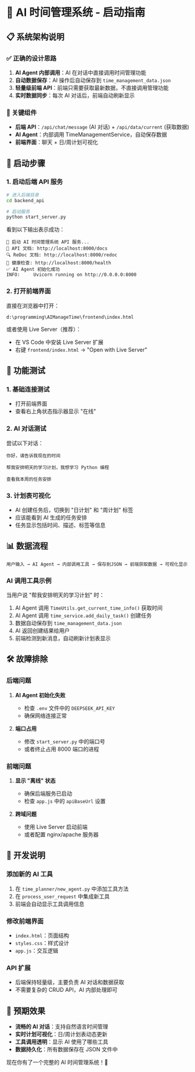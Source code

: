 # 🚀 AI 时间管理系统 - 启动指南

## 📋 系统架构说明

### ✅ 正确的设计思路

1. **AI Agent 内部调用**：AI 在对话中直接调用时间管理功能
2. **自动数据保存**：AI 操作后自动保存到 `time_management_data.json`
3. **轻量级前端 API**：前端只需要获取最新数据，不直接调用管理功能
4. **实时数据同步**：每次 AI 对话后，前端自动刷新显示

### 🔧 关键组件

- **后端 API**：`/api/chat/message` (AI 对话) + `/api/data/current` (获取数据)
- **AI Agent**：内部调用 TimeManagementService，自动保存数据
- **前端界面**：聊天 + 日/周计划可视化

## 🎯 启动步骤

### 1. 启动后端 API 服务

```bash
# 进入后端目录
cd backend_api

# 启动服务
python start_server.py
```

看到以下输出表示成功：
```
🚀 启动 AI 时间管理系统 API 服务...
📖 API 文档: http://localhost:8000/docs
🔍 ReDoc 文档: http://localhost:8000/redoc
💚 健康检查: http://localhost:8000/health
✅ AI Agent 初始化成功
INFO:     Uvicorn running on http://0.0.0.0:8000
```

### 2. 打开前端界面

直接在浏览器中打开：
```
d:\programming\AIManageTime\frontend\index.html
```

或者使用 Live Server（推荐）：
- 在 VS Code 中安装 Live Server 扩展
- 右键 `frontend/index.html` → "Open with Live Server"

## 🌟 功能测试

### 1. 基础连接测试

- 打开前端界面
- 查看右上角状态指示器显示 "在线"

### 2. AI 对话测试

尝试以下对话：

```
你好，请告诉我现在的时间
```

```
帮我安排明天的学习计划，我想学习 Python 编程
```

```
查看我本周的任务安排
```

### 3. 计划表可视化

- AI 创建任务后，切换到 "日计划" 和 "周计划" 标签
- 应该能看到 AI 生成的任务安排
- 任务显示包括时间、描述、标签等信息

## 📊 数据流程

```
用户输入 → AI Agent → 内部调用工具 → 保存到JSON → 前端获取数据 → 可视化显示
```

### AI 调用工具示例

当用户说 "帮我安排明天的学习计划" 时：

1. AI Agent 调用 `TimeUtils.get_current_time_info()` 获取时间
2. AI Agent 调用 `time_service.add_daily_task()` 创建任务
3. 数据自动保存到 `time_management_data.json`
4. AI 返回创建结果给用户
5. 前端检测到新消息，自动刷新计划表显示

## 🛠️ 故障排除

### 后端问题

1. **AI Agent 初始化失败**
   - 检查 `.env` 文件中的 `DEEPSEEK_API_KEY`
   - 确保网络连接正常

2. **端口占用**
   - 修改 `start_server.py` 中的端口号
   - 或者终止占用 8000 端口的进程

### 前端问题

1. **显示 "离线" 状态**
   - 确保后端服务已启动
   - 检查 `app.js` 中的 `apiBaseUrl` 设置

2. **跨域问题**
   - 使用 Live Server 启动前端
   - 或者配置 nginx/apache 服务器

## 📝 开发说明

### 添加新的 AI 工具

1. 在 `time_planner/new_agent.py` 中添加工具方法
2. 在 `process_user_request` 中集成新工具
3. 前端会自动显示工具调用信息

### 修改前端界面

- `index.html`：页面结构
- `styles.css`：样式设计
- `app.js`：交互逻辑

### API 扩展

- 后端保持轻量级，主要负责 AI 对话和数据获取
- 不需要复杂的 CRUD API，AI 内部处理即可

## 🎉 预期效果

- **流畅的 AI 对话**：支持自然语言时间管理
- **实时计划可视化**：日/周计划表动态更新
- **工具调用透明**：显示 AI 使用了哪些工具
- **数据持久化**：所有数据保存在 JSON 文件中

现在你有了一个完整的 AI 时间管理系统！🎯

